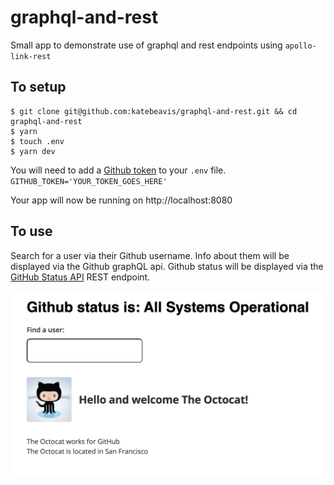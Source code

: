 # graphql-and-rest

Small app to demonstrate use of graphql and rest endpoints using `apollo-link-rest`

## To setup

```
$ git clone git@github.com:katebeavis/graphql-and-rest.git && cd graphql-and-rest
$ yarn
$ touch .env
$ yarn dev
```

You will need to add a [Github token](https://developer.github.com/v4/guides/forming-calls/#authenticating-with-graphql) to your `.env` file. `GITHUB_TOKEN='YOUR_TOKEN_GOES_HERE'`

Your app will now be running on http://localhost:8080

## To use

Search for a user via their Github username. Info about them will be displayed via the Github graphQL api. Github status will be displayed via the [GitHub Status API](https://kctbh9vrtdwd.statuspage.io/api/v2) REST endpoint.

![Image of app](https://github.com/katebeavis/graphql-and-rest/blob/master/app_image.png)
